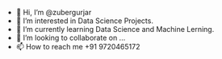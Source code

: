 - 👋 Hi, I’m @zubergurjar
- 👀 I’m interested in Data Science Projects.
- 🌱 I’m currently learning Data Science and Machine Lerning.
- 💞️ I’m looking to collaborate on ...
- 📫 How to reach me +91 9720465172

<!---
zubergurjar/zubergurjar is a ✨ special ✨ repository because its `README.md` (this file) appears on your GitHub profile.
You can click the Preview link to take a look at your changes.
--->
